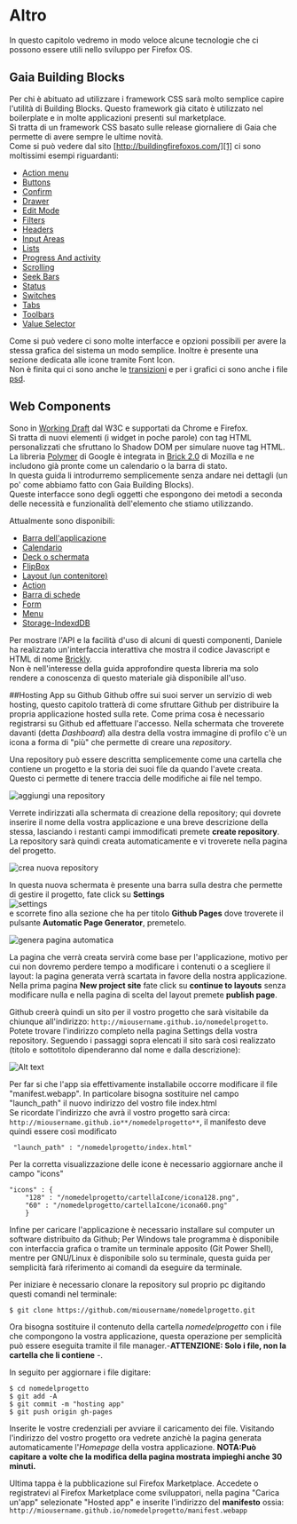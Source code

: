 # Altro

In questo capitolo vedremo in modo veloce alcune tecnologie che ci possono essere utili nello sviluppo per Firefox OS.

## Gaia Building Blocks

Per chi è abituato ad utilizzare i framework CSS sarà molto semplice capire l'utilità di Building Blocks. Questo framework già citato è utilizzato nel boilerplate e in molte applicazioni presenti sul marketplace.  
Si tratta di un framework CSS basato sulle release giornaliere di Gaia che permette di avere sempre le ultime novità.  
Come si può vedere dal sito [http://buildingfirefoxos.com/][1] ci sono moltissimi esempi riguardanti:  

* [Action menu][2]
* [Buttons][3]
* [Confirm][4]
* [Drawer][5]
* [Edit Mode][6]
* [Filters][7]
* [Headers][8]
* [Input Areas][9]
* [Lists][10]
* [Progress And activity][11]
* [Scrolling][12]
* [Seek Bars][13]
* [Status][14]
* [Switches][15]
* [Tabs][16]
* [Toolbars][17]
* [Value Selector][18]

Come si può vedere ci sono molte interfacce e opzioni possibili per avere la stessa grafica del sistema un modo semplice. Inoltre è presente una sezione dedicata alle icone tramite Font Icon.  
Non è finita qui ci sono anche le [transizioni][19] e per i grafici ci sono anche i file [psd][20].  

## Web Components

Sono in [Working Draft][21] dal W3C e supportati da Chrome e Firefox.  
Si tratta di nuovi elementi (i widget in poche parole) con tag HTML personalizzati che sfruttano lo Shadow DOM per simulare nuove tag HTML.  
La libreria [Polymer][22] di Google è integrata in [Brick 2.0][23] di Mozilla e ne includono già pronte come un calendario o la barra di stato.  
In questa guida li introdurremo semplicemente senza andare nei dettagli (un po' come abbiamo fatto con Gaia Building Blocks).  
Queste interfacce sono degli oggetti che espongono dei metodi a seconda delle necessità e funzionalità dell'elemento che stiamo utilizzando.

Attualmente sono disponibili: 

* [Barra dell'applicazione][24]
* [Calendario][25]
* [Deck o schermata][26]
* [FlipBox][27]
* [Layout (un contenitore)][28]
* [Action][29]
* [Barra di schede][30]
* [Form][31]
* [Menu][32]
* [Storage-IndexdDB][33]

Per mostrare l'API e la facilità d'uso di alcuni di questi componenti, Daniele ha realizzato un'interfaccia interattiva che mostra il codice Javascript e HTML di nome [Brickly](http://mte90.github.io/Brickly).  
Non è nell'interesse della guida approfondire questa libreria ma solo rendere a conoscenza di questo materiale già disponibile all'uso.

[1]: http://buildingfirefoxos.com/building-blocks/
[2]: http://buildingfirefoxos.com/building-blocks/action-menu.html
[3]: http://buildingfirefoxos.com/building-blocks/buttons.html
[4]: http://buildingfirefoxos.com/building-blocks/confirm.html
[5]: http://buildingfirefoxos.com/building-blocks/drawer.html
[6]: http://buildingfirefoxos.com/building-blocks/edit-mode.html
[7]: http://buildingfirefoxos.com/building-blocks/filters.html
[8]: http://buildingfirefoxos.com/building-blocks/headers.html
[9]: http://buildingfirefoxos.com/building-blocks/input-areas.html
[10]: http://buildingfirefoxos.com/building-blocks/lists.html
[11]: http://buildingfirefoxos.com/building-blocks/progress-and-activity.html
[12]: http://buildingfirefoxos.com/building-blocks/scrolling.html
[13]: http://buildingfirefoxos.com/building-blocks/seek-bars.html
[14]: http://buildingfirefoxos.com/building-blocks/status.html
[15]: http://buildingfirefoxos.com/building-blocks/switches.html
[16]: http://buildingfirefoxos.com/building-blocks/tabs.htm
[17]: http://buildingfirefoxos.com/building-blocks/toolbars.html
[18]: http://buildingfirefoxos.com/building-blocks/value-selector.html
[19]: http://buildingfirefoxos.com/transitions/app-invokes-app.html
[20]: http://buildingfirefoxos.com/downloads/
[21]: http://www.w3.org/TR/2013/WD-components-intro-20130606/
[22]: http://www.polymer-project.org/
[23]: http://mozbrick.github.io/
[24]: http://mozbrick.github.io/docs/brick-appbar.html
[25]: http://mozbrick.github.io/docs/brick-calendar.html
[26]: http://mozbrick.github.io/docs/brick-deck.html
[27]: http://mozbrick.github.io/docs/brick-flipbox.html
[28]: http://mozbrick.github.io/docs/brick-layout.html
[29]: http://mozbrick.github.io/docs/brick-action.html
[30]: http://mozbrick.github.io/docs/brick-tabbar.html
[31]: http://mozbrick.github.io/docs/brick-form.html
[32]: http://mozbrick.github.io/docs/brick-menu.html
[33]: http://mozbrick.github.io/docs/brick-storage-indexeddb.html


##Hosting App su Github
Github offre sui suoi server un servizio di web hosting, questo capitolo tratterà di come sfruttare Github per distribuire la propria applicazione hosted sulla rete. 
Come prima cosa è necessario registrarsi su Github ed affettuare l'accesso. Nella schermata che troverete davanti (detta *Dashboard*) alla destra della vostra immagine di profilo c'è un icona a forma di "più" che permette di creare una *repository*.  

Una repository può essere descritta semplicemente come una cartella che contiene un progetto e la storia dei suoi file da quando l'avete creata. Questo ci permette di tenere traccia delle modifiche ai file nel tempo.  

![aggiungi una repository][addRepo]

Verrete indirizzati alla schermata di creazione della repository; qui dovrete inserire il nome della vostra applicazione e una breve descrizione della stessa, lasciando i restanti campi immodificati premete **create repository**. La repository sarà quindi creata automaticamente e vi troverete nella pagina del progetto.

![crea nuova repository][createRepo]

In questa nuova schermata è presente una barra sulla destra che permette di gestire il progetto, fate click su **Settings**  
![settings][settings]   
e scorrete fino alla sezione che ha per titolo **Github Pages** dove troverete il pulsante **Automatic Page Generator**, premetelo.

![genera pagina automatica][gitpages]

La pagina che verrà creata servirà come base per l'applicazione, motivo per cui non dovremo perdere tempo a modificare i contenuti o a scegliere il layout: la pagina generata verrà scartata in favore della nostra applicazione. Nella prima pagina **New project site** fate click su **continue to layouts** senza modificare nulla e nella pagina di scelta del layout premete **publish page**.  

Github creerà quindi un sito per il vostro progetto che sarà visitabile da chiunque all'indirizzo: ``http://miousername.github.io/nomedelprogetto``. Potete trovare l'indirizzo completo nella pagina Settings della vostra repository.
Seguendo i passaggi sopra elencati il sito sarà così realizzato (titolo e sottotitolo dipenderanno dal nome e dalla descrizione):

![Alt text][defaultPage]

Per far si che l'app sia effettivamente installabile occorre modificare il file "manifest.webapp". In particolare bisogna sostituire nel campo "launch_path" il nuovo indirizzo del vostro file index.html  
Se ricordate l'indirizzo che avrà il vostro progetto sarà circa: ``http://miousername.github.io**/nomedelprogetto**``,
il manifesto deve quindi essere così modificato
    
     "launch_path" : "/nomedelprogetto/index.html" 
     
Per la corretta visualizzazione delle icone è necessario aggiornare anche il campo "icons"  

    "icons" : {
        "128" : "/nomedelprogetto/cartellaIcone/icona128.png",
        "60" : "/nomedelprogetto/cartellaIcone/icona60.png"
        }
     
Infine per caricare l'applicazione è necessario installare sul computer un software distribuito da Github; Per Windows tale programma è disponibile con interfaccia grafica o tramite un terminale apposito (Git Power Shell), mentre per GNU/Linux è disponibile solo su terminale, questa guida per semplicità farà riferimento ai comandi da eseguire da terminale.

Per iniziare è necessario clonare la repository sul proprio pc digitando questi comandi nel terminale:    
    
    $ git clone https://github.com/miousername/nomedelprogetto.git
    
Ora bisogna sostituire il contenuto della cartella *nomedelprogetto* con i file che compongono la vostra applicazione, questa operazione per semplicità può essere eseguita tramite il file manager.-**ATTENZIONE: Solo i file, non la cartella che li contiene** -.  

In seguito per aggiornare i file digitare:  
    
    $ cd nomedelprogetto
    $ git add -A
    $ git commit -m "hosting app"
    $ git push origin gh-pages
    
Inserite le vostre credenziali per avviare il caricamento dei file. Visitando l'indirizzo del vostro progetto ora vedrete anzichè la pagina generata automaticamente l'*Homepage* della vostra applicazione. **NOTA:Può capitare a volte che la modifica della pagina mostrata impieghi anche 30 minuti.**

Ultima tappa è la pubblicazione sul Firefox Marketplace. Accedete o registratevi al Firefox Marketplace come sviluppatori, nella pagina "Carica un'app" selezionate "Hosted app" e inserite l'indirizzo del **manifesto** ossia: ``http://miousername.github.io/nomedelprogetto/manifest.webapp``

[addRepo]:images/originals/git-addRepo.png
[createRepo]:images/originals/git-createRepo.png
[settings]:images/originals/git-settings.png
[gitpages]:images/originals/git-gitpages.png
[defaultPage]:images/originals/git-defaultPage.png

